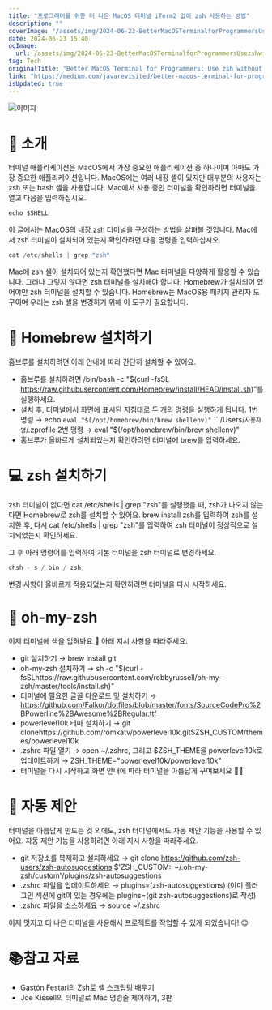 ```yaml
---
title: "프로그래머를 위한 더 나은 MacOS 터미널 iTerm2 없이 zsh 사용하는 방법"
description: ""
coverImage: "/assets/img/2024-06-23-BetterMacOSTerminalforProgrammersUsezshwithoutinstallingiTerm2_0.png"
date: 2024-06-23 15:40
ogImage:
  url: /assets/img/2024-06-23-BetterMacOSTerminalforProgrammersUsezshwithoutinstallingiTerm2_0.png
tag: Tech
originalTitle: "Better MacOS Terminal for Programmers: Use zsh without installing iTerm2"
link: "https://medium.com/javarevisited/better-macos-terminal-for-programmers-use-zsh-without-installing-iterm2-41ce5e75296b"
isUpdated: true
---
```


![이미지](/assets/img/2024-06-23-BetterMacOSTerminalforProgrammersUsezshwithoutinstallingiTerm2_0.png)

# 👋 소개

터미널 애플리케이션은 MacOS에서 가장 중요한 애플리케이션 중 하나이며 아마도 가장 중요한 애플리케이션입니다. MacOS에는 여러 내장 셸이 있지만 대부분의 사용자는 zsh 또는 bash 셸을 사용합니다. Mac에서 사용 중인 터미널을 확인하려면 터미널을 열고 다음을 입력하십시오.

```js
echo $SHELL
```

<!-- cozy-coder - 수평 -->

<ins class="adsbygoogle"
     style="display:block"
     data-ad-client="ca-pub-4877378276818686"
     data-ad-slot="1107185301"
     data-ad-format="auto"
     data-full-width-responsive="true"></ins>

<script>
     (adsbygoogle = window.adsbygoogle || []).push({});
</script>

이 글에서는 MacOS의 내장 zsh 터미널을 구성하는 방법을 살펴볼 것입니다. Mac에서 zsh 터미널이 설치되어 있는지 확인하려면 다음 명령을 입력하십시오.

```js
cat /etc/shells | grep "zsh"
```

Mac에 zsh 셸이 설치되어 있는지 확인했다면 Mac 터미널을 다양하게 활용할 수 있습니다. 그러나 그렇지 않다면 zsh 터미널을 설치해야 합니다. Homebrew가 설치되어 있어야만 zsh 터미널을 설치할 수 있습니다. Homebrew는 MacOS용 패키지 관리자 도구이며 우리는 zsh 셸을 변경하기 위해 이 도구가 필요합니다.

# 🍺 Homebrew 설치하기

<!-- cozy-coder - 수평 -->

<ins class="adsbygoogle"
     style="display:block"
     data-ad-client="ca-pub-4877378276818686"
     data-ad-slot="1107185301"
     data-ad-format="auto"
     data-full-width-responsive="true"></ins>

<script>
     (adsbygoogle = window.adsbygoogle || []).push({});
</script>

홈브루를 설치하려면 아래 안내에 따라 간단히 설치할 수 있어요.

- 홈브루를 설치하려면 /bin/bash -c "$(curl -fsSL https://raw.githubusercontent.com/Homebrew/install/HEAD/install.sh)"를 실행하세요.
- 설치 후, 터미널에서 화면에 표시된 지침대로 두 개의 명령을 실행하게 됩니다.
  1번 명령 → echo `eval "$(/opt/homebrew/bin/brew shellenv)"` `` /Users/`사용자명`/.zprofile
  2번 명령 → eval "$(/opt/homebrew/bin/brew shellenv)"
- 홈브루가 올바르게 설치되었는지 확인하려면 터미널에 brew를 입력하세요.

# 💻 zsh 설치하기

zsh 터미널이 없다면 cat /etc/shells | grep "zsh"를 실행했을 때, zsh가 나오지 않는다면 Homebrew로 zsh를 설치할 수 있어요. brew install zsh를 입력하여 zsh를 설치한 후, 다시 cat /etc/shells | grep "zsh"를 입력하여 zsh 터미널이 정상적으로 설치되었는지 확인하세요.

<!-- cozy-coder - 수평 -->

<ins class="adsbygoogle"
     style="display:block"
     data-ad-client="ca-pub-4877378276818686"
     data-ad-slot="1107185301"
     data-ad-format="auto"
     data-full-width-responsive="true"></ins>

<script>
     (adsbygoogle = window.adsbygoogle || []).push({});
</script>

그 후 아래 명령어를 입력하여 기본 터미널을 zsh 터미널로 변경하세요.

```js
chsh - s / bin / zsh;
```

변경 사항이 올바르게 적용되었는지 확인하려면 터미널을 다시 시작하세요.

# 🎨 oh-my-zsh

<!-- cozy-coder - 수평 -->

<ins class="adsbygoogle"
     style="display:block"
     data-ad-client="ca-pub-4877378276818686"
     data-ad-slot="1107185301"
     data-ad-format="auto"
     data-full-width-responsive="true"></ins>

<script>
     (adsbygoogle = window.adsbygoogle || []).push({});
</script>

이제 터미널에 색을 입혀봐요 🎨 아래 지시 사항을 따라주세요.

- git 설치하기 → brew install git
- oh-my-zsh 설치하기 → sh -c "$(curl -fsSLhttps://raw.githubusercontent.com/robbyrussell/oh-my-zsh/master/tools/install.sh)"
- 터미널에 필요한 글꼴 다운로드 및 설치하기 → https://github.com/Falkor/dotfiles/blob/master/fonts/SourceCodePro%2BPowerline%2BAwesome%2BRegular.ttf
- powerlevel10k 테마 설치하기 → git clonehttps://github.com/romkatv/powerlevel10k.git$ZSH_CUSTOM/themes/powerlevel10k
- .zshrc 파일 열기 → open ~/.zshrc, 그리고 $ZSH_THEME을 powerlevel10k로 업데이트하기 → ZSH_THEME="powerlevel10k/powerlevel10k"
- 터미널을 다시 시작하고 화면 안내에 따라 터미널을 아름답게 꾸며보세요 🌈✨

# 🤔 자동 제안

터미널을 아름답게 만드는 것 외에도, zsh 터미널에서도 자동 제안 기능을 사용할 수 있어요. 자동 제안 기능을 사용하려면 아래 지시 사항을 따라주세요.

<!-- cozy-coder - 수평 -->

<ins class="adsbygoogle"
     style="display:block"
     data-ad-client="ca-pub-4877378276818686"
     data-ad-slot="1107185301"
     data-ad-format="auto"
     data-full-width-responsive="true"></ins>

<script>
     (adsbygoogle = window.adsbygoogle || []).push({});
</script>

- git 저장소를 복제하고 설치하세요 → git clone https://github.com/zsh-users/zsh-autosuggestions $'ZSH_CUSTOM:-~/.oh-my-zsh/custom'/plugins/zsh-autosuggestions
- .zshrc 파일을 업데이트하세요 → plugins=(zsh-autosuggestions) (이미 플러그인 섹션에 git이 있는 경우에는 plugins=(git zsh-autosuggestions)로 작성)
- .zshrc 파일을 소스하세요 → source ~/.zshrc

이제 멋지고 더 나은 터미널을 사용해서 프로젝트를 작업할 수 있게 되었습니다! 😊

# 📚참고 자료

- Gastón Festari의 Zsh로 셸 스크립팅 배우기
- Joe Kissell의 터미널로 Mac 명령줄 제어하기, 3판

